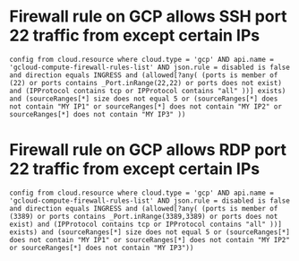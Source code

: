 # Firewall rule on GCP allows SSH port 22 traffic from except certain IPs

`config from cloud.resource where cloud.type = 'gcp' AND api.name = 'gcloud-compute-firewall-rules-list' AND json.rule = disabled is false and direction equals INGRESS and (allowed[?any( (ports is member of (22) or ports contains _Port.inRange(22,22) or ports does not exist) and (IPProtocol contains tcp or IPProtocol contains "all" ))] exists) and (sourceRanges[*] size does not equal 5 or (sourceRanges[*] does not contain "MY IP1" or sourceRanges[*] does not contain "MY IP2" or sourceRanges[*] does not contain "MY IP3" ))`

# Firewall rule on GCP allows RDP port 22 traffic from except certain IPs

`config from cloud.resource where cloud.type = 'gcp' AND api.name = 'gcloud-compute-firewall-rules-list' AND json.rule = disabled is false and direction equals INGRESS and (allowed[?any( (ports is member of (3389) or ports contains _Port.inRange(3389,3389) or ports does not exist) and (IPProtocol contains tcp or IPProtocol contains "all" ))] exists) and (sourceRanges[*] size does not equal 5 or (sourceRanges[*] does not contain "MY IP1" or sourceRanges[*] does not contain "MY IP2" or sourceRanges[*] does not contain "MY IP3")) `
